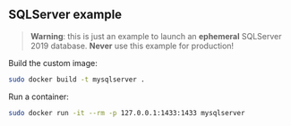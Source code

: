 SQLServer example
-----------------

> **Warning**: this is just an example to launch an **ephemeral** SQLServer 2019 database.
> **Never** use this example for production!

Build the custom image:

```bash
sudo docker build -t mysqlserver .
```

Run a container:

```bash
sudo docker run -it --rm -p 127.0.0.1:1433:1433 mysqlserver
```
